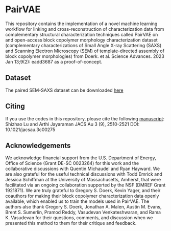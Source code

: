 # PairVAE

This repository contains the implementation of a novel machine learning workflow for linking and cross-reconstruction of characterization data from complementary structural characterization techniques called PairVAE on and open-access block copolymer morphology characterization dataset (complementary characterizations of Small Angle X-ray Scattering (SAXS) and Scanning Electron Microscopy (SEM) of template-directed assembly of block copolymer morphologies) from Doerk. et al. Science Advances. 2023 Jan 13;9(2): eadd3687 as a proof-of-concept.

## Dataset
The paired SEM-SAXS dataset can be downloaded [here](https://drive.google.com/file/d/1lyoxIm86rqbFO4VQFzBnwdNXy1qhtK37/view?usp=sharing)

## Citing
If you use the codes in this repository, please cite the following [manuscript](https://doi.org/10.1021/jacsau.3c00275):
Shizhao Lu and Arthi Jayaraman JACS Au 3 (9), 2510-2521 DOI: 10.1021/jacsau.3c00275

## Acknowledgements
We acknowledge financial support from the U.S. Department of Energy, Office of Science (Grant DE-SC 0023264) for this
work and the collaborative discussions with Quentin Michaudel and Ryan Hayward. We are also grateful for the
useful technical discussions with Todd Emrick and Jessica Schiffman at the University of Massachusetts, Amherst, that
were facilitated via an ongoing collaboration supported by the NSF (DMREF Grant 1921871). We are truly grateful to
Gregory S. Doerk, Kevin Yager, and their coauthors for making their block copolymer characterization data openly available,
which enabled us to train the models used in PairVAE. The authors also thank Gregory S. Doerk, Jonathan A. Malen,
Austin M. Evans, Brent S. Sumerlin, Pramod Reddy, Vasudevan Venkateshwaran, and Rama K. Vasudevan for
their questions, comments, and discussion when we presented this method to them for their critique and feedback.
